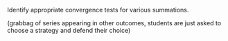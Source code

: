 Identify appropriate convergence tests for various summations.

(grabbag of series appearing in other outcomes, students are just asked to choose a strategy and defend their choice)

